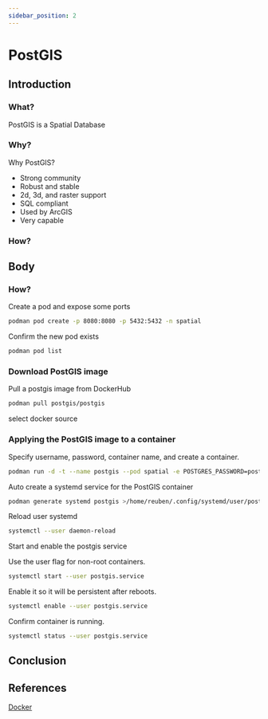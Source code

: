 ```yaml
---
sidebar_position: 2
--- 
```


# PostGIS

## Introduction

### What?

PostGIS is a Spatial Database

### Why?

Why PostGIS?
- Strong community
- Robust and stable
- 2d, 3d, and raster support
- SQL compliant
- Used by ArcGIS
- Very capable

### How?

## Body

### How?

Create a pod and expose some ports

``` bash
podman pod create -p 8080:8080 -p 5432:5432 -n spatial
```

Confirm the new pod exists

``` bash
podman pod list
```

### Download PostGIS image

Pull a postgis image from DockerHub

``` bash
podman pull postgis/postgis
```

select docker source

### Applying the PostGIS image to a container

Specify username, password, container name, and create a container.

``` bash
podman run -d -t --name postgis --pod spatial -e POSTGRES_PASSWORD=postgres -e POSTGRES_USER=postgres postgis/postgis
```

Auto create a systemd service for the PostGIS container

``` bash
podman generate systemd postgis >/home/reuben/.config/systemd/user/postgis.service
```

Reload user systemd

``` bash
systemctl --user daemon-reload
```
Start and enable the postgis service

Use the user flag for non-root containers.

``` bash
systemctl start --user postgis.service
```

Enable it so it will be persistent after reboots.

``` bash
systemctl enable --user postgis.service
```

Confirm container is running.
``` bash
systemctl status --user postgis.service
```

## Conclusion

## References

[Docker](https://hub.docker.com/r/kartoza/postgis/)